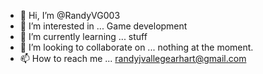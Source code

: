 - 👋 Hi, I’m @RandyVG003
- 👀 I’m interested in ... Game development
- 🌱 I’m currently learning ... stuff
- 💞️ I’m looking to collaborate on ... nothing at the moment.
- 📫 How to reach me ... randyjvallegearhart@gmail.com

<!---
RandyVG003/RandyVG003 is a ✨ special ✨ repository because its `README.md` (this file) appears on your GitHub profile.
You can click the Preview link to take a look at your changes.
--->
